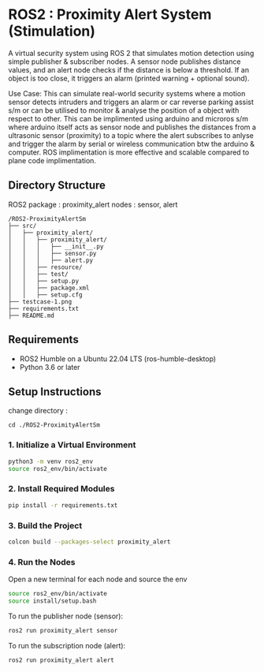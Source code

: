 # ROS2 : Proximity Alert System (Stimulation)

A virtual security system using ROS 2 that simulates motion detection using simple publisher & subscriber nodes. A sensor node publishes distance values, and an alert node checks if the distance is below a threshold. If an object is too close, it triggers an alarm (printed warning + optional sound).

Use Case: This can simulate real-world security systems where a motion sensor detects intruders and triggers an alarm or car reverse parking assist s/m or can be utilised to monitor & analyse the position of a object with respect to other. This can be implimented using arduino and microros s/m where arduino itself acts as sensor node and publishes the distances from a ultrasonic sensor (proximity) to a topic where the alert subscribes to anlyse and trigger the alarm by serial or wireless communication btw the arduino & computer. ROS implimentation is more effective and scalable compared to plane code implimentation.

## Directory Structure

ROS2 package : proximity_alert
nodes : sensor, alert

```
/ROS2-ProximityAlertSm
├── src/                       
│   ├── proximity_alert/             
│   │   ├── proximity_alert/        
│   │   │   ├── __init__.py   
│   │   │   ├── sensor.py   
│   │   │   ├── alert.py  
│   │   ├── resource/   
│   │   ├── test/        
│   │   ├── setup.py           
│   │   ├── package.xml        
│   │   ├── setup.cfg           
├── testcase-1.png 
├── requirements.txt                        
├── README.md                              
```

## Requirements

- ROS2 Humble on a Ubuntu 22.04 LTS (ros-humble-desktop)
- Python 3.6 or later
 
## Setup Instructions

change directory :

```
cd ./ROS2-ProximityAlertSm
```

### 1. Initialize a Virtual Environment

```bash
python3 -m venv ros2_env
source ros2_env/bin/activate
```

### 2. Install Required Modules

```bash
pip install -r requirements.txt
```

### 3. Build the Project

```bash
colcon build --packages-select proximity_alert
```

### 4. Run the Nodes

Open a new terminal for each node and source the env

```bash
source ros2_env/bin/activate
source install/setup.bash
```

To run the publisher node (sensor):

```bash
ros2 run proximity_alert sensor
```

To run the subscription node (alert):

```bash
ros2 run proximity_alert alert
```
